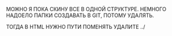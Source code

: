 МОЖНО Я ПОКА СКИНУ ВСЕ В ОДНОЙ СТРУКТУРЕ.
НЕМНОГО НАДОЕЛО ПАПКИ СОЗДАВАТЬ В GIT, ПОТОМУ УДАЛЯТЬ.

ТОГДА В HTML НУЖНО ПУТИ ПОМЕНЯТЬ
УДАЛИТЕ ../
